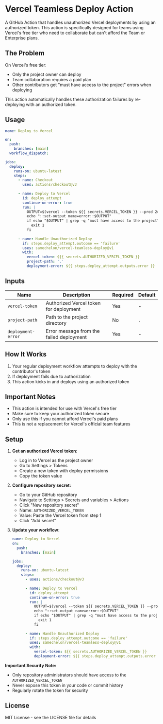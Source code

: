 # Vercel Teamless Deploy Action

A GitHub Action that handles unauthorized Vercel deployments by using an authorized token. This action is specifically designed for teams using Vercel's free tier who need to collaborate but can't afford the Team or Enterprise plans.

## The Problem

On Vercel's free tier:
- Only the project owner can deploy
- Team collaboration requires a paid plan
- Other contributors get "must have access to the project" errors when deploying

This action automatically handles these authorization failures by re-deploying with an authorized token.

## Usage

```yaml
name: Deploy to Vercel

on:
  push:
    branches: [main]
  workflow_dispatch:

jobs:
  deploy:
    runs-on: ubuntu-latest
    steps:
      - name: Checkout
        uses: actions/checkout@v3
        
      - name: Deploy to Vercel
        id: deploy_attempt
        continue-on-error: true
        run: |
          OUTPUT=$(vercel --token ${{ secrets.VERCEL_TOKEN }} --prod 2>&1)
          echo "::set-output name=error::$OUTPUT"
          if echo "$OUTPUT" | grep -q "must have access to the project"; then
            exit 1
          fi
        
      - name: Handle Unauthorized Deploy
        if: steps.deploy_attempt.outcome == 'failure'
        uses: samechelon/vercel-teamless-deploy@v1
        with:
          vercel-token: ${{ secrets.AUTHORIZED_VERCEL_TOKEN }}
          project-path: '.'
          deployment-error: ${{ steps.deploy_attempt.outputs.error }}
```

## Inputs

| Name | Description | Required | Default |
|------|-------------|----------|---------|
| `vercel-token` | Authorized Vercel token for deployment | Yes | - |
| `project-path` | Path to the project directory | No | `.` |
| `deployment-error` | Error message from the failed deployment | Yes | - |

## How It Works

1. Your regular deployment workflow attempts to deploy with the contributor's token
2. If deployment fails due to authorization
3. This action kicks in and deploys using an authorized token

## Important Notes

- This action is intended for use with Vercel's free tier
- Make sure to keep your authorized token secure
- Only use this if you cannot afford Vercel's paid plans
- This is not a replacement for Vercel's official team features

## Setup

1. **Get an authorized Vercel token:**
   - Log in to Vercel as the project owner
   - Go to Settings > Tokens
   - Create a new token with deploy permissions
   - Copy the token value

2. **Configure repository secret:**
   - Go to your GitHub repository
   - Navigate to Settings > Secrets and variables > Actions
   - Click "New repository secret"
   - Name: `AUTHORIZED_VERCEL_TOKEN`
   - Value: Paste the Vercel token from step 1
   - Click "Add secret"

3. **Update your workflow:**
   ```yaml
   name: Deploy to Vercel
   on:
     push:
       branches: [main]
   
   jobs:
     deploy:
       runs-on: ubuntu-latest
       steps:
         - uses: actions/checkout@v3
         
         - name: Deploy to Vercel
           id: deploy_attempt
           continue-on-error: true
           run: |
             OUTPUT=$(vercel --token ${{ secrets.VERCEL_TOKEN }} --prod 2>&1)
             echo "::set-output name=error::$OUTPUT"
             if echo "$OUTPUT" | grep -q "must have access to the project"; then
               exit 1
             fi
         
         - name: Handle Unauthorized Deploy
           if: steps.deploy_attempt.outcome == 'failure'
           uses: samechelon/vercel-teamless-deploy@v1
           with:
             vercel-token: ${{ secrets.AUTHORIZED_VERCEL_TOKEN }}
             deployment-error: ${{ steps.deploy_attempt.outputs.error }}
   ```

**Important Security Note:**
- Only repository administrators should have access to the `AUTHORIZED_VERCEL_TOKEN`
- Never expose this token in your code or commit history
- Regularly rotate the token for security

## License

MIT License - see the LICENSE file for details